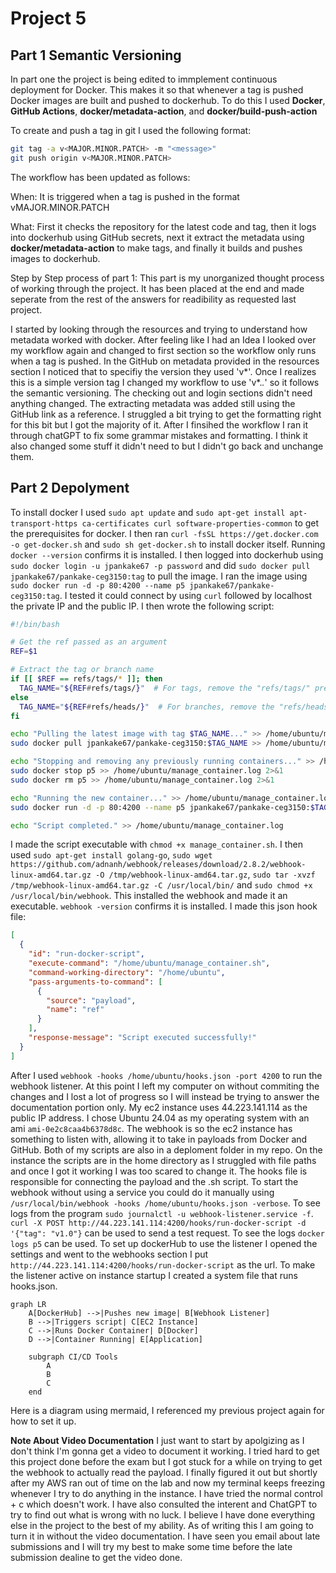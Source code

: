 # Project 5

## Part 1 Semantic Versioning

In part one the project is being edited to immplement continuous deployment for Docker. This makes it so that whenever a tag is pushed Docker images are built and pushed to dockerhub. To do this I used **Docker**, **GitHub Actions**, **docker/metadata-action**, and **docker/build-push-action**


To create and push a tag in git I used the following format:
```bash
git tag -a v<MAJOR.MINOR.PATCH> -m "<message>"
git push origin v<MAJOR.MINOR.PATCH>
```

The workflow has been updated as follows:

When: It is triggered when a tag is pushed in the format vMAJOR.MINOR.PATCH

What: First it checks the repository for the latest code and tag, then it logs into dockerhub using GitHub secrets, next it extract the metadata using **docker/metadata-action** to make tags, and finally it builds and pushes images to dockerhub.

Step by Step process of part 1:
This part is my unorganized thought process of working through the project. It has been placed at the end and made seperate from the rest of the answers for readibility as requested last project.

I started by looking through the resources and trying to understand how metadata worked with docker. After feeling like I had an Idea I looked over my workflow again and changed to first section so the workflow only runs when a tag is pushed. In the GitHub on metadata provided in the resources section I noticed that to specifiy the version they used 'v*'. Once I realizes this is a simple version tag I changed my workflow to use 'v*.*.*' so it follows the semantic versioning. The checking out and login sections didn't need anything changed. The extracting metadata was added still using the GitHub link as a reference. I struggled a bit trying to get the formatting right for this bit but I got the majority of it. After I finsihed the workflow I ran it through chatGPT to fix some grammar mistakes and formatting. I think it also changed some stuff it didn't need to but I didn't go back and unchange them.

## Part 2 Depolyment

To install docker I used
`sudo apt update`
 and `sudo apt-get install apt-transport-https ca-certificates curl software-properties-common` to get the prerequisites for docker. I then ran `curl -fsSL https://get.docker.com -o get-docker.sh` and `sudo sh get-docker.sh` to install docker itself. Running `docker --version` confirms it is installed. I then logged into dockerhub using `sudo docker login -u jpankake67 -p password` and did `sudo docker pull jpankake67/pankake-ceg3150:tag` to pull the image. I ran the image using `sudo docker run -d -p 80:4200 --name p5 jpankake67/pankake-ceg3150:tag`. I tested it could connect by using `curl` followed by localhost the private IP and the public IP. I then wrote the following script:
```bash
#!/bin/bash

# Get the ref passed as an argument
REF=$1

# Extract the tag or branch name
if [[ $REF == refs/tags/* ]]; then
  TAG_NAME="${REF#refs/tags/}"  # For tags, remove the "refs/tags/" prefix
else
  TAG_NAME="${REF#refs/heads/}"  # For branches, remove the "refs/heads/" prefix
fi

echo "Pulling the latest image with tag $TAG_NAME..." >> /home/ubuntu/manage_container.log
sudo docker pull jpankake67/pankake-ceg3150:$TAG_NAME >> /home/ubuntu/manage_container.log 2>&1

echo "Stopping and removing any previously running containers..." >> /home/ubuntu/manage_container.log
sudo docker stop p5 >> /home/ubuntu/manage_container.log 2>&1
sudo docker rm p5 >> /home/ubuntu/manage_container.log 2>&1

echo "Running the new container..." >> /home/ubuntu/manage_container.log
sudo docker run -d -p 80:4200 --name p5 jpankake67/pankake-ceg3150:$TAG_NAME >> /home/ubuntu/manage_container.log 2>&1

echo "Script completed." >> /home/ubuntu/manage_container.log
```
I made the script executable with `chmod +x manage_container.sh`. I then used `sudo apt-get install golang-go`, `sudo wget https://github.com/adnanh/webhook/releases/download/2.8.2/webhook-linux-amd64.tar.gz -O /tmp/webhook-linux-amd64.tar.gz`, `sudo tar -xvzf /tmp/webhook-linux-amd64.tar.gz -C /usr/local/bin/` and `sudo chmod +x /usr/local/bin/webhook`. This installed the webhook and made it an executable. `webhook -version` confirms it is installed. I made this json hook file:
```json
[
  {
    "id": "run-docker-script",
    "execute-command": "/home/ubuntu/manage_container.sh",
    "command-working-directory": "/home/ubuntu",
    "pass-arguments-to-command": [
      {
        "source": "payload",
        "name": "ref"
      }
    ],
    "response-message": "Script executed successfully!"
  }
]
```
After I used `webhook -hooks /home/ubuntu/hooks.json -port 4200` to run the webhook listener. At this point I left my computer on without commiting the changes and I lost a lot of progress so I will instead be trying to answer the documentation portion only.
My ec2 instance uses 44.223.141.114 as the public IP address. I chose Ubuntu 24.04 as my operating system with an ami `ami-0e2c8caa4b6378d8c`. The webhook is so the ec2 instance has something to listen with, allowing it to take in payloads from Docker and GitHub. Both of my scripts are also in a deploment folder in my repo. On the instance the scripts are in the home directory as I struggled with file paths and once I got it working I was too scared to change it. The hooks file is responsible for connecting the payload and the .sh script. To start the webhook without using a service you could do it manually using `/usr/local/bin/webhook -hooks /home/ubuntu/hooks.json -verbose`. To see logs from the program `sudo journalctl -u webhook-listener.service -f`. `curl -X POST http://44.223.141.114:4200/hooks/run-docker-script -d '{"tag": "v1.0"}` can be used to send a test request. To see the logs `docker logs p5` can be used. To set up dockerHub to use the listener I opened the settings and went to the webhooks section I put `http://44.223.141.114:4200/hooks/run-docker-script` as the url. To make the listener active on instance startup I created a system file that runs hooks.json.

```mermaid
graph LR
    A[DockerHub] -->|Pushes new image| B[Webhook Listener]
    B -->|Triggers script| C[EC2 Instance]
    C -->|Runs Docker Container| D[Docker]
    D -->|Container Running| E[Application]
    
    subgraph CI/CD Tools
        A
        B
        C
    end
```

Here is a diagram using mermaid, I referenced my previous project again for how to set it up.

**Note About Video Documentation**
I just want to start by apolgizing as I don't think I'm gonna get a video to document it working. I tried hard to get this project done before the exam but I got stuck for a while on trying to get the webhook to actually read the payload. I finally figured it out but shortly after my AWS ran out of time on the lab and now my terminal keeps freezing whenever I try to do anything in the instance. I have tried the normal control + c which doesn't work. I have also consulted the interent and ChatGPT to try to find out what is wrong with no luck. I believe I have done everything else in the project to the best of my ability. As of writing this I am going to turn it in without the video documentation. I have seen you email about late submissions and I will try my best to make some time before the late submission dealine to get the video done.



